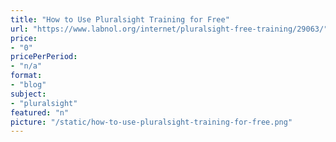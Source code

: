 ```yaml
---
title: "How to Use Pluralsight Training for Free"
url: "https://www.labnol.org/internet/pluralsight-free-training/29063/"
price: 
- "0"
pricePerPeriod: 
- "n/a"
format: 
- "blog"
subject: 
- "pluralsight"
featured: "n"
picture: "/static/how-to-use-pluralsight-training-for-free.png"
---
```

